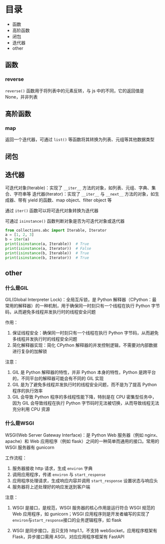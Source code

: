 # 目录

+ 函数
+ 高阶函数
+ 闭包
+ 迭代器
+ other

## 函数

### reverse

`reverse()` 函数用于将列表中的元素反转，与 js 中的不同，它的返回值是 None，并非列表

## 高阶函数

### map

返回一个迭代器，可通过 `list()` 等函数将其转换为列表、元组等其他数据类型

## 闭包


## 迭代器

可迭代对象(Iterable)：实现了 `__iter__` 方法的对象，如列表、元组、字典、集合、字符串等
迭代器(Iterator)：实现了 `__iter__` 与 `__next__` 方法的对象，如生成器、带有 yield 的函数、map object、filter object 等

通过 `iter()` 函数可以将可迭代对象转换为迭代器

可通过 `isinstance()` 函数判断对象是否为可迭代对象或迭代器

```python
from collections.abc import Iterable, Iterator
a = [1, 2, 3]
b = iter(a)
print(isinstance(a, Iterable))  # True
print(isinstance(a, Iterator))  # False
print(isinstance(b, Iterable))  # True
print(isinstance(b, Iterator))  # True
```

## other

### 什么是GIL

GIL(Global Interpreter Lock)：全局互斥锁，是 Python 解释器（CPython：最常用的解释器）的一种机制，用于确保同一时刻只有一个线程在执行 Python 字节码，从而避免多线程并发执行时的线程安全问题

作用：
1. 保证线程安全：确保同一时刻只有一个线程在执行 Python 字节码，从而避免多线程并发执行时的线程安全问题
2. 简化解释器实现：简化 CPython 解释器的并发控制逻辑，不需要对内部数据进行复杂的加解锁

注意：

1. GIL 是 Python 解释器的特性，并非 Python 本身的特性，Python 是跨平台的，不同平台的解释器可能会有不同的 GIL 实现
2. GIL 是为了避免多线程并发执行时的线程安全问题，而不是为了提高 Python 程序的执行效率
3. GIL 会导致 Python 程序的多线程性能下降，特别是在 CPU 密集型任务中，因为 GIL 会导致线程在执行 Python 字节码时无法被切换，从而导致线程无法充分利用 CPU 资源

### 什么是WSGI

WSGI(Web Server Gateway Interface)：是 Python Web 服务器（例如 nginx、apache）和 Web 应用程序（例如 flask）之间的一种简单而通用的接口。常用的 WSGI 服务器有 gunicorn

工作流程：

1. 服务器接收 http 请求，生成 `environ` 字典
2. 调用应用程序，传递 `environ` 与 `start_response`
3. 应用程序处理请求，生成响应内容并调用 `start_response` 设置状态与响应头
4. 服务器将上述处理好的响应发送到客户端

注意：

1. WSGI 是接口，是规范，WSGI 服务器的核心作用是运行符合 WSGI 规范的 Web 应用程序，如 gunicorn；WSGI 应用程序则是开发者编写的实现了`environ`与`start_response`接口的业务逻辑程序，如 flask

2. WSGI 是同步接口，且只支持 http1.1，不支持 webSocket，应用程序框架有 Flask，异步接口需用 ASGI，对应应用程序框架有 FastAPI
